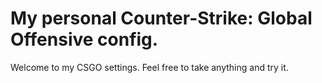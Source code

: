 # My personal Counter-Strike: Global Offensive config.

Welcome to my CSGO settings.
Feel free to take anything and try it.
